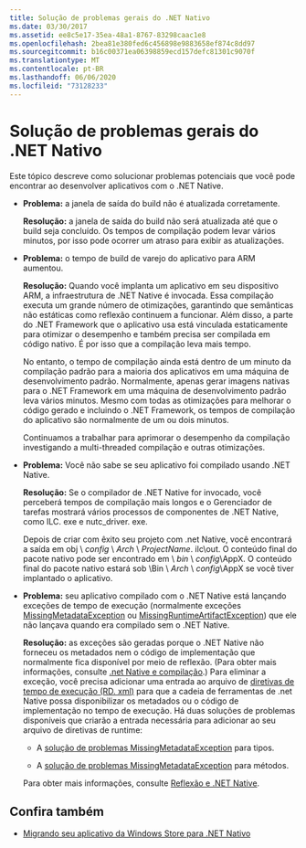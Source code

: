 ```yaml
---
title: Solução de problemas gerais do .NET Nativo
ms.date: 03/30/2017
ms.assetid: ee8c5e17-35ea-48a1-8767-83298caac1e8
ms.openlocfilehash: 2bea81e380fed6c456898e9883658ef874c8dd97
ms.sourcegitcommit: b16c00371ea06398859ecd157defc81301c9070f
ms.translationtype: MT
ms.contentlocale: pt-BR
ms.lasthandoff: 06/06/2020
ms.locfileid: "73128233"
---
```

# <a name="net-native-general-troubleshooting"></a>Solução de problemas gerais do .NET Nativo

Este tópico descreve como solucionar problemas potenciais que você pode encontrar ao desenvolver aplicativos com o .NET Native.

- **Problema:** a janela de saída do build não é atualizada corretamente.

  **Resolução:** a janela de saída do build não será atualizada até que o build seja concluído. Os tempos de compilação podem levar vários minutos, por isso pode ocorrer um atraso para exibir as atualizações.

- **Problema:** o tempo de build de varejo do aplicativo para ARM aumentou.

  **Resolução:** Quando você implanta um aplicativo em seu dispositivo ARM, a infraestrutura de .NET Native é invocada. Essa compilação executa um grande número de otimizações, garantindo que semânticas não estáticas como reflexão continuem a funcionar. Além disso, a parte do .NET Framework que o aplicativo usa está vinculada estaticamente para otimizar o desempenho e também precisa ser compilada em código nativo. É por isso que a compilação leva mais tempo.

  No entanto, o tempo de compilação ainda está dentro de um minuto da compilação padrão para a maioria dos aplicativos em uma máquina de desenvolvimento padrão.  Normalmente, apenas gerar imagens nativas para o .NET Framework em uma máquina de desenvolvimento padrão leva vários minutos.  Mesmo com todas as otimizações para melhorar o código gerado e incluindo o .NET Framework, os tempos de compilação do aplicativo são normalmente de um ou dois minutos.

  Continuamos a trabalhar para aprimorar o desempenho da compilação investigando a multi-threaded compilação e outras otimizações.

- **Problema:** Você não sabe se seu aplicativo foi compilado usando .NET Native.

  **Resolução:** Se o compilador de .NET Native for invocado, você perceberá tempos de compilação mais longos e o Gerenciador de tarefas mostrará vários processos de componentes de .NET Native, como ILC. exe e nutc_driver. exe.

  Depois de criar com êxito seu projeto com .net Native, você encontrará a saída em obj \\ *config* \  *Arch* \\ *ProjectName*. ilc\out.  O conteúdo final do pacote nativo pode ser encontrado em \\ *bin* \\ *config*\AppX. O conteúdo final do pacote nativo estará sob \Bin \\ *Arch* \\ *config*\AppX se você tiver implantado o aplicativo.

- **Problema:** seu aplicativo compilado com o .NET Native está lançando exceções de tempo de execução (normalmente exceções [MissingMetadataException](missingmetadataexception-class-net-native.md) ou [MissingRuntimeArtifactException](missingruntimeartifactexception-class-net-native.md)) que ele não lançava quando era compilado sem o .NET Native.

  **Resolução:** as exceções são geradas porque o .NET Native não forneceu os metadados nem o código de implementação que normalmente fica disponível por meio de reflexão. (Para obter mais informações, consulte [.net Native e compilação](net-native-and-compilation.md).) Para eliminar a exceção, você precisa adicionar uma entrada ao arquivo de [diretivas de tempo de execução (RD. xml)](runtime-directives-rd-xml-configuration-file-reference.md) para que a cadeia de ferramentas de .net Native possa disponibilizar os metadados ou o código de implementação no tempo de execução. Há duas soluções de problemas disponíveis que criarão a entrada necessária para adicionar ao seu arquivo de diretivas de runtime:

  - A [solução de problemas MissingMetadataException](https://dotnet.github.io/native/troubleshooter/type.html) para tipos.

  - A [solução de problemas MissingMetadataException](https://dotnet.github.io/native/troubleshooter/method.html) para métodos.

  Para obter mais informações, consulte [Reflexão e .NET Native](reflection-and-net-native.md).

## <a name="see-also"></a>Confira também

- [Migrando seu aplicativo da Windows Store para .NET Nativo](migrating-your-windows-store-app-to-net-native.md)
